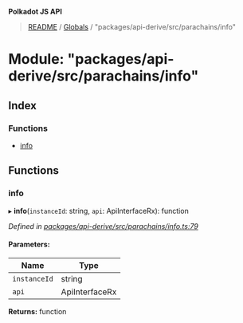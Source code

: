 **Polkadot JS API**

> [README](../README.md) / [Globals](../globals.md) / "packages/api-derive/src/parachains/info"

# Module: "packages/api-derive/src/parachains/info"

## Index

### Functions

* [info](_packages_api_derive_src_parachains_info_.md#info)

## Functions

### info

▸ **info**(`instanceId`: string, `api`: ApiInterfaceRx): function

*Defined in [packages/api-derive/src/parachains/info.ts:79](https://github.com/polkadot-js/api/blob/9d548f787/packages/api-derive/src/parachains/info.ts#L79)*

#### Parameters:

Name | Type |
------ | ------ |
`instanceId` | string |
`api` | ApiInterfaceRx |

**Returns:** function
